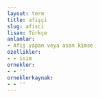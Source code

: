 ```yaml
---
layout: term
title: afişçi
slug: afisci
lisan: Türkçe
anlamlar:
- Afiş yapan veya asan kimse
ozellikler:
- - isim
ornekler:
- - ''
orneklerkaynak:
- - ''
---
```

